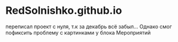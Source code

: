 # RedSolnishko.github.io

переписал проект с нуля, т.к за декабрь всё забыл...
Однако смог пофиксить проблему с картинками у блока Мероприятий 